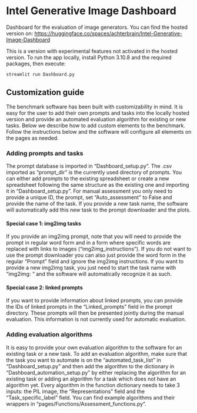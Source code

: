 # Intel Generative Image Dashboard

Dashboard for the evaluation of image generators. You can find the hosted version on:
https://huggingface.co/spaces/achterbrain/Intel-Generative-Image-Dashboard

This is a version with experimental features not activated in the hosted version. To run the app locally, install Python 3.10.8 and the required packages, then execute:

```
streamlit run Dashboard.py
```

## Customization guide
The benchmark software has been built with customizability in mind. It is easy for the user to add their own prompts and tasks into the locally hosted version and provide an automated evaluation algorithm for existing or new tasks. Below we describe how to add custom elements to the benchmark. Follow the instructions below and the software will configure all elements on the pages as needed.

### Adding prompts and tasks 
The prompt database is imported in “Dashboard_setup.py”. The .csv imported as “prompt_dir” is the currently used directory of prompts. You can either add prompts to the existing spreadsheet or create a new spreadsheet following the same structure as the existing one and importing it in “Dashboard_setup.py”. For manual assessment you only need to provide a unique ID, the prompt, set “Auto_assessment” to False and provide the name of the task. If you provide a new task name, the software will automatically add this new task to the prompt downloader and the plots. 

#### Special case 1: img2img tasks
If you provide an img2img prompt, note that you will need to provide the prompt in regular word form and in a form where specific words are replaced with links to images (“img2img_instructions”). If you do not want to use the prompt downloader you can also just provide the word form in the regular “Prompt” field and ignore the img2img instructions. If you want to provide a new img2img task, you just need to start the task name with “img2img: “ and the software will automatically recognize it as such.

#### Special case 2: linked prompts
If you want to provide information about linked prompts, you can provide the IDs of linked prompts in the “Linked_prompts” field in the prompt directory. These prompts will then be presented jointly during the manual evaluation. This information is not currently used for automatic evaluation.

### Adding evaluation algorithms
It is easy to provide your own evaluation algorithm to the software for an existing task or a new task. To add an evaluation algorithm, make sure that the task you want to automate is on the “automated_task_list” in “Dashboard_setup.py” and then add the algorithm to the dictionary in “Dashboard_automation_setup.py” by either replacing the algorithm for an existing task or adding an algorithm for a task which does not have an algorithm yet. Every algorithm in the function dictionary needs to take 3 inputs: the PIL image, the “Representations” field and the “Task_specific_label” field. You can find example algorithms and their wrappers in “pages/Functions/Assessment_functions.py”.
